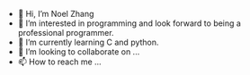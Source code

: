 - 👋 Hi, I’m Noel Zhang
- 👀 I’m interested in programming and look forward to being a professional programmer.
- 🌱 I’m currently learning C and python.
- 💞️ I’m looking to collaborate on ...
- 📫 How to reach me ...

<!---
Zhangtiezhu/Zhangtiezhu is a ✨ special ✨ repository because its `README.md` (this file) appears on your GitHub profile.
You can click the Preview link to take a look at your changes.
--->
